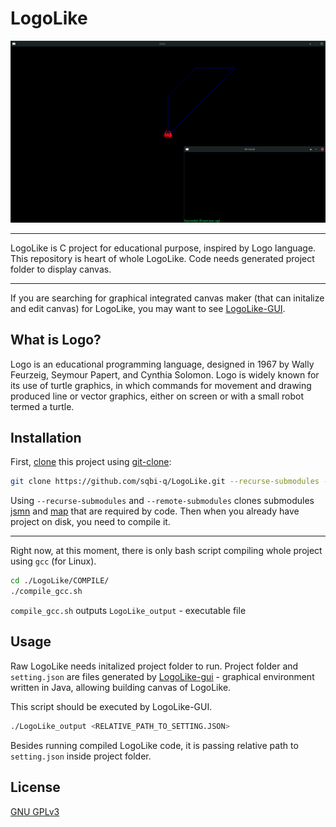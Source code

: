 # LogoLike

![LogoLike window example](docs/images/window_example.png)

---

LogoLike is C project for educational purpose, inspired by Logo language.
This repository is heart of whole LogoLike. Code needs generated project folder to display canvas. 

---

If you are searching for graphical integrated canvas maker (that can initalize and edit canvas) for LogoLike, you may want to see [LogoLike-GUI](https://github.com/sqbi-q/LogoLike-GUI).

## What is Logo?

Logo is an educational programming language, designed in 1967 by Wally Feurzeig, Seymour Papert, and Cynthia Solomon. Logo is widely known for its use of turtle graphics, in which commands for movement and drawing produced line or vector graphics, either on screen or with a small robot termed a turtle.

## Installation

First, [clone](https://git-scm.com/book/en/v2/Git-Basics-Getting-a-Git-Repository) this project using [git-clone](https://git-scm.com/docs/git-clone):

```bash
git clone https://github.com/sqbi-q/LogoLike.git --recurse-submodules --remote-submodules
```
Using `--recurse-submodules` and `--remote-submodules` clones submodules [jsmn](https://github.com/zserge/jsmn) and [map](https://github.com/rxi/map) that are required by code.
Then when you already have project on disk, you need to compile it.

---

Right now, at this moment, there is only bash script compiling whole project using `gcc` (for Linux).


```bash
cd ./LogoLike/COMPILE/
./compile_gcc.sh
```
`compile_gcc.sh` outputs `LogoLike_output` - executable file
 

## Usage

Raw LogoLike needs initalized project folder to run.
Project folder and `setting.json` are files generated by [LogoLike-gui](https://github.com/sqbi-q/LogoLike-GUI) - graphical environment written in Java, allowing building canvas of LogoLike. 

This script should be executed by LogoLike-GUI.
```bash
./LogoLike_output <RELATIVE_PATH_TO_SETTING.JSON>
``` 
Besides running compiled LogoLike code, it is passing relative path to `setting.json` inside project folder.

## License
[GNU GPLv3](https://choosealicense.com/licenses/gpl-3.0/)
